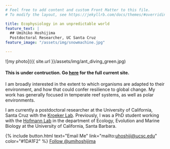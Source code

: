 ```yaml
---
# Feel free to add content and custom Front Matter to this file.
# To modify the layout, see https://jekyllrb.com/docs/themes/#overriding-theme-defaults

title: Ecophysiology in an unpredictable world
feature_text: |
  ## Umihiko Hoshijima
  Postdoctoral Researcher, UC Santa Cruz
feature_image: "/assets/img/snowmachine.jpg"

---
```



![my photo]({{ site.url }}/assets/img/ant_diving_green.jpg)


#### This is under contruction. Go [here](http://www.hoshijima.org) for the full current site.




I am broadly interested in the extent to which organisms are adapted to their environment, and how that could confer resilience to global change. My work has generally focused in temperate reef systems, as well as polar environments.

I am currently a postdoctoral researcher at the University of California, Santa Cruz with the [Kroeker Lab](http://kristy-kroeker.squarespace.com/). Previously, I was a PhD student working with the [Hofmann Lab](http://www.hofmannlab.com/) in the department of Ecology, Evolution and Marine Biology at the University of California, Santa Barbara.

{% include button.html text="Email Me" link="mailto:uhoshiji@ucsc.edu" color="#1DA1F2" %}
<a href="https://twitter.com/umihoshijima?ref_src=twsrc%5Etfw" class="twitter-follow-button" data-show-count="false">Follow @umihoshijima</a><script async src="https://platform.twitter.com/widgets.js" charset="utf-8"></script>
